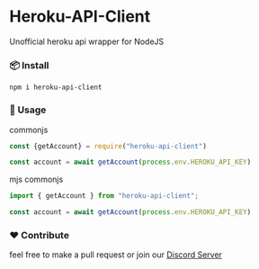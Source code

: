 # Heroku-API-Client

Unofficial heroku api wrapper for NodeJS

### 📦 Install

```shell
npm i heroku-api-client
```

### 📖 Usage 

commonjs
```js 
const {getAccount} = require("heroku-api-client")

const account = await getAccount(process.env.HEROKU_API_KEY)
```

mjs
commonjs
```ts 
import { getAccount } from "heroku-api-client";

const account = await getAccount(process.env.HEROKU_API_KEY)
```

### ❤️  Contribute

feel free to make a pull request or join our [Discord Server](https://discord.gg/yeecord)